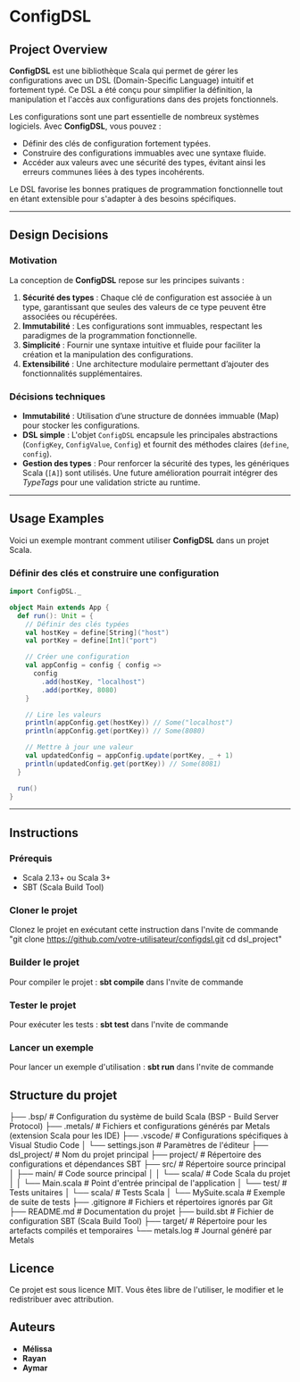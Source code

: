 # ConfigDSL

## Project Overview

**ConfigDSL** est une bibliothèque Scala qui permet de gérer les configurations avec un DSL (Domain-Specific Language) intuitif et fortement typé. Ce DSL a été conçu pour simplifier la définition, la manipulation et l'accès aux configurations dans des projets fonctionnels.

Les configurations sont une part essentielle de nombreux systèmes logiciels. Avec **ConfigDSL**, vous pouvez :
- Définir des clés de configuration fortement typées.
- Construire des configurations immuables avec une syntaxe fluide.
- Accéder aux valeurs avec une sécurité des types, évitant ainsi les erreurs communes liées à des types incohérents.

Le DSL favorise les bonnes pratiques de programmation fonctionnelle tout en étant extensible pour s'adapter à des besoins spécifiques.

---

## Design Decisions

### Motivation

La conception de **ConfigDSL** repose sur les principes suivants :
1. **Sécurité des types** : Chaque clé de configuration est associée à un type, garantissant que seules des valeurs de ce type peuvent être associées ou récupérées.
2. **Immutabilité** : Les configurations sont immuables, respectant les paradigmes de la programmation fonctionnelle.
3. **Simplicité** : Fournir une syntaxe intuitive et fluide pour faciliter la création et la manipulation des configurations.
4. **Extensibilité** : Une architecture modulaire permettant d’ajouter des fonctionnalités supplémentaires.

### Décisions techniques

- **Immutabilité** : Utilisation d’une structure de données immuable (Map) pour stocker les configurations.
- **DSL simple** : L'objet `ConfigDSL` encapsule les principales abstractions (`ConfigKey`, `ConfigValue`, `Config`) et fournit des méthodes claires (`define`, `config`).
- **Gestion des types** : Pour renforcer la sécurité des types, les génériques Scala (`[A]`) sont utilisés. Une future amélioration pourrait intégrer des *TypeTags* pour une validation stricte au runtime.

---

## Usage Examples

Voici un exemple montrant comment utiliser **ConfigDSL** dans un projet Scala.

### Définir des clés et construire une configuration

```scala
import ConfigDSL._

object Main extends App {
  def run(): Unit = {
    // Définir des clés typées
    val hostKey = define[String]("host")
    val portKey = define[Int]("port")

    // Créer une configuration
    val appConfig = config { config =>
      config
        .add(hostKey, "localhost")
        .add(portKey, 8080)
    }

    // Lire les valeurs
    println(appConfig.get(hostKey)) // Some("localhost")
    println(appConfig.get(portKey)) // Some(8080)

    // Mettre à jour une valeur
    val updatedConfig = appConfig.update(portKey, _ + 1)
    println(updatedConfig.get(portKey)) // Some(8081)
  }

  run()
}

```
---

## Instructions

### Prérequis
- Scala 2.13+ ou Scala 3+
- SBT (Scala Build Tool)

### Cloner le projet
Clonez le projet en exécutant cette  instruction dans l'nvite de commande
"git clone https://github.com/votre-utilisateur/configdsl.git
cd dsl_project"

### Builder le projet
Pour compiler le projet : **sbt compile** dans l'nvite de commande

### Tester le projet
Pour exécuter les tests : **sbt test** dans l'nvite de commande

### Lancer un exemple
Pour lancer un exemple d'utilisation : **sbt run** dans l'nvite de commande


## Structure du projet
├── .bsp/                  # Configuration du système de build Scala (BSP - Build Server Protocol)
├── .metals/               # Fichiers et configurations générés par Metals (extension Scala pour les IDE)
├── .vscode/               # Configurations spécifiques à Visual Studio Code
│   └── settings.json      # Paramètres de l'éditeur
├── dsl_project/           # Nom du projet principal
├── project/               # Répertoire des configurations et dépendances SBT
├── src/                   # Répertoire source principal
│   ├── main/              # Code source principal
│   │   └── scala/         # Code Scala du projet
│   │       └── Main.scala # Point d'entrée principal de l'application
│   └── test/              # Tests unitaires
│       └── scala/         # Tests Scala
│           └── MySuite.scala # Exemple de suite de tests
├── .gitignore             # Fichiers et répertoires ignorés par Git
├── README.md              # Documentation du projet
├── build.sbt              # Fichier de configuration SBT (Scala Build Tool)
├── target/                # Répertoire pour les artefacts compilés et temporaires
└── metals.log             # Journal généré par Metals



## Licence
Ce projet est sous licence MIT. Vous êtes libre de l'utiliser, le modifier et le redistribuer avec attribution.

## Auteurs
- **Mélissa**
- **Rayan**
- **Aymar**
    
